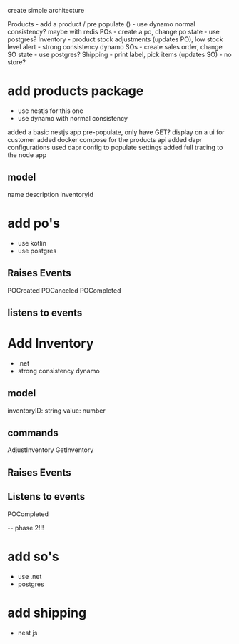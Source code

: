 create simple architecture

Products - add a product / pre populate () - use dynamo normal consistency? maybe with redis
POs - create a po, change po state - use postgres?
Inventory - product stock adjustments (updates PO), low stock level alert - strong consistency dynamo
SOs - create sales order, change SO state - use postgres?
Shipping - print label, pick items (updates SO) - no store?

# add products package

-   use nestjs for this one
-   use dynamo with normal consistency

added a basic nestjs app
pre-populate, only have GET?
display on a ui for customer
added docker compose for the products api
added dapr configurations
used dapr config to populate settings
added full tracing to the node app

## model

name
description
inventoryId

# add po's

-   use kotlin
-   use postgres

## Raises Events

POCreated
POCanceled
POCompleted

## listens to events

# Add Inventory

-   .net
-   strong consistency dynamo

## model

inventoryID: string
value: number

## commands

AdjustInventory
GetInventory

## Raises Events

## Listens to events

POCompleted

-- phase 2!!!

# add so's

-   use .net
-   postgres

# add shipping

-   nest js

